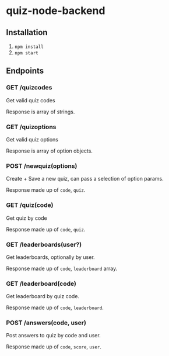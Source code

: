 # quiz-node-backend

## Installation

1. `npm install`
2. `npm start`

## Endpoints

### GET /quizcodes

Get valid quiz codes

Response is array of strings.

### GET /quizoptions

Get valid quiz options

Response is array of option objects.

### POST /newquiz(options)

Create + Save a new quiz, can pass a selection of option params.

Response made up of `code`, `quiz`.

### GET /quiz(code)

Get quiz by code

Response made up of `code`, `quiz`.

### GET /leaderboards(user?)

Get leaderboards, optionally by user.

Response made up of `code`, `leaderboard` array.

### GET /leaderboard(code)

Get leaderboard by quiz code.

Response made up of `code`, `leaderboard`.

### POST /answers(code, user)

Post answers to quiz by code and user.

Response made up of `code`, `score`, `user`.
